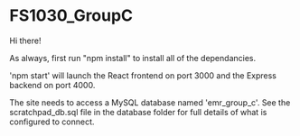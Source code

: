 # FS1030_GroupC

Hi there!

As always, first run "npm install" to install all of the dependancies.

'npm start' will launch the React frontend on port 3000 and the Express backend on port 4000.

The site needs to access a MySQL database named 'emr_group_c'.  See the scratchpad_db.sql file in the database folder for full details of what is configured to connect.